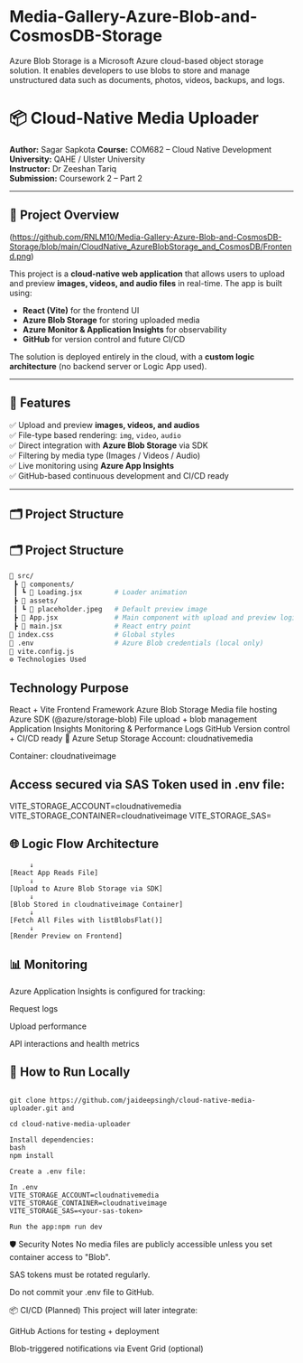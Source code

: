 # Media-Gallery-Azure-Blob-and-CosmosDB-Storage
Azure Blob Storage is a Microsoft Azure cloud-based object storage solution. It enables developers to use blobs to store and manage unstructured data such as documents, photos, videos, backups, and logs. 

# 📦 Cloud-Native Media Uploader

**Author:** Sagar Sapkota
**Course:** COM682 – Cloud Native Development  
**University:** QAHE / Ulster University  
**Instructor:** Dr Zeeshan Tariq  
**Submission:** Coursework 2 – Part 2  

---

## 🚀 Project Overview
(https://github.com/RNLM10/Media-Gallery-Azure-Blob-and-CosmosDB-Storage/blob/main/CloudNative_AzureBlobStorage_and_CosmosDB/Frontend.png)

This project is a **cloud-native web application** that allows users to upload and preview **images, videos, and audio files** in real-time. The app is built using:

- **React (Vite)** for the frontend UI  
- **Azure Blob Storage** for storing uploaded media  
- **Azure Monitor & Application Insights** for observability  
- **GitHub** for version control and future CI/CD

The solution is deployed entirely in the cloud, with a **custom logic architecture** (no backend server or Logic App used).

---

## 🧠 Features

✅ Upload and preview **images, videos, and audios**  
✅ File-type based rendering: `img`, `video`, `audio`  
✅ Direct integration with **Azure Blob Storage** via SDK  
✅ Filtering by media type (Images / Videos / Audio)  
✅ Live monitoring using **Azure App Insights**  
✅ GitHub-based continuous development and CI/CD ready  

---

## 🗂️ Project Structure

## 🗂️ Project Structure

```bash
📁 src/
 ┣ 📂 components/
 ┃ ┗ 📄 Loading.jsx        # Loader animation
 ┣ 📂 assets/
 ┃ ┗ 📄 placeholder.jpeg   # Default preview image
 ┣ 📄 App.jsx              # Main component with upload and preview logic
 ┣ 📄 main.jsx             # React entry point
📄 index.css               # Global styles
📄 .env                    # Azure Blob credentials (local only)
📄 vite.config.js
⚙️ Technologies Used
```


## Technology	Purpose
React + Vite	Frontend Framework
Azure Blob Storage	Media file hosting
Azure SDK (@azure/storage-blob)	File upload + blob management
Application Insights	Monitoring & Performance Logs
GitHub	Version control + CI/CD ready
🔐 Azure Setup
Storage Account: cloudnativemedia

Container: cloudnativeimage

## Access secured via SAS Token used in .env file:

VITE_STORAGE_ACCOUNT=cloudnativemedia
VITE_STORAGE_CONTAINER=cloudnativeimage
VITE_STORAGE_SAS=<your-sas-token>


## 🌐 Logic Flow Architecture

```[User Uploads File]
     ↓
[React App Reads File]
     ↓
[Upload to Azure Blob Storage via SDK]
     ↓
[Blob Stored in cloudnativeimage Container]
     ↓
[Fetch All Files with listBlobsFlat()]
     ↓
[Render Preview on Frontend]

```

## 📊 Monitoring

Azure Application Insights is configured for tracking:

Request logs

Upload performance

API interactions and health metrics


## 🧪 How to Run Locally
```Clone this repo:

git clone https://github.com/jaideepsingh/cloud-native-media-uploader.git and

cd cloud-native-media-uploader

Install dependencies:
bash
npm install

Create a .env file:

In .env
VITE_STORAGE_ACCOUNT=cloudnativemedia
VITE_STORAGE_CONTAINER=cloudnativeimage
VITE_STORAGE_SAS=<your-sas-token>

Run the app:npm run dev
```


🛡️ Security Notes
No media files are publicly accessible unless you set container access to "Blob".

SAS tokens must be rotated regularly.

Do not commit your .env file to GitHub.

📦 CI/CD (Planned)
This project will later integrate:

GitHub Actions for testing + deployment

Blob-triggered notifications via Event Grid (optional)

